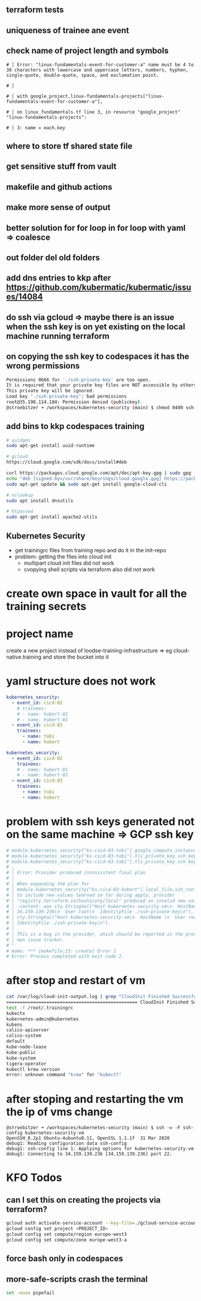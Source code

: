 ## terraform tests

## uniqueness of trainee ane event

## check name of project length and symbols

```
# │ Error: "linux-fundamentals-event-for-customer-a" name must be 4 to 30 characters with lowercase and uppercase letters, numbers, hyphen, single-quote, double-quote, space, and exclamation point.

# │

# │ with google_project.linux-fundamentals-projects["linux-fundamentals-event-for-customer-a"],

# │ on linux_fundamentals.tf line 3, in resource "google_project" "linux-fundamentals-projects":

# │ 3: name = each.key

```

## where to store tf shared state file

## get sensitive stuff from vault

## makefile and github actions

## make more sense of output

## better solution for for loop in for loop with yaml => coalesce

## out folder del old folders

## add dns entries to kkp after https://github.com/kubermatic/kubermatic/issues/14084

## do ssh via gcloud => maybe there is an issue when the ssh key is on yet existing on the local machine running terraform

## on copying the ssh key to codespaces it has the wrong permissions

```bash
Permissions 0666 for './ssh-private-key' are too open.
It is required that your private key files are NOT accessible by others.
This private key will be ignored.
Load key "./ssh-private-key": bad permissions
root@35.198.114.184: Permission denied (publickey).
@stroebitzer ➜ /workspaces/kubernetes-security (main) $ chmod 0400 ssh-private-key
```

## add bins to kkp codespaces training

```bash
# uuidgen
sudo apt-get install uuid-runtime

# gcloud
https://cloud.google.com/sdk/docs/install#deb

curl https://packages.cloud.google.com/apt/doc/apt-key.gpg | sudo gpg --dearmor -o /usr/share/keyrings/cloud.google.gpg
echo "deb [signed-by=/usr/share/keyrings/cloud.google.gpg] https://packages.cloud.google.com/apt cloud-sdk main" | sudo tee -a /etc/apt/sources.list.d/google-cloud-sdk.list
sudo apt-get update && sudo apt-get install google-cloud-cli

# nslookup
sudo apt install dnsutils

# htpasswd
sudo apt-get install apache2-utils
```

## Kubernetes Security

- get trainingrc files from training repo and do it in the init-repo
- problem: getting the files into cloud init
  - multipart cloud init files did not work
  - cvopying shell scripts via terraform also did not work

# create own space in vault for all the training secrets

# project name

create a new project instead of loodse-training-infrastructure => eg cloud-native.training and store the bucket into it

# yaml structure does not work

```yaml
kubernetes_security:
  - event_id: cicd-02
    # trainees:
    # - name: hubert-01
    # - name: hubert-02
  - event_id: cicd-03
    trainees:
      - name: tobi
      - name: hubert
```

```yaml
kubernetes_security:
  - event_id: cicd-02
    trainees:
    # - name: hubert-01
    # - name: hubert-02
  - event_id: cicd-03
    trainees:
      - name: tobi
      - name: hubert
```

# problem with ssh keys generated not on the same machine => GCP ssh key

```bash
# module.kubernetes_security["ks-cicd-03-tobi"].google_compute_instance.vm: Destruction complete after 1m2s
# module.kubernetes_security["ks-cicd-03-tobi"].tls_private_key.ssh_key: Destroying... [id=a12e951837c09c5ba880423788d19d3802a3ddce]
# module.kubernetes_security["ks-cicd-03-tobi"].tls_private_key.ssh_key: Destruction complete after 0s
# ╷
# │ Error: Provider produced inconsistent final plan
# │
# │ When expanding the plan for
# │ module.kubernetes_security["ks-cicd-03-hubert"].local_file.ssh_config_file
# │ to include new values learned so far during apply, provider
# │ "registry.terraform.io/hashicorp/local" produced an invalid new value for
# │ .content: was cty.StringVal("Host kubernetes-security-vm\n  HostName
# │ 34.159.139.236\n  User root\n  IdentityFile ./ssh-private-key\n"), but now
# │ cty.StringVal("Host kubernetes-security-vm\n  HostName \n  User root\n
# │ IdentityFile ./ssh-private-key\n").
# │
# │ This is a bug in the provider, which should be reported in the provider's
# │ own issue tracker.
# ╵
# make: *** [makefile:23: create] Error 1
# Error: Process completed with exit code 2.
```

# after stop and restart of vm

```bash
cat /var/log/cloud-init-output.log | grep "CloudInit Finished Successfully"
================================================= CloudInit Finished Successfully
test -f /root/.trainingrc
kubectx
kubernetes-admin@kubernetes
kubens
calico-apiserver
calico-system
default
kube-node-lease
kube-public
kube-system
tigera-operator
kubectl krew version
error: unknown command "krew" for "kubectl"
```

# after stoping and restarting the vm the ip of vms change

```
@stroebitzer ➜ /workspaces/kubernetes-security (main) $ ssh -v -F ssh-config kubernetes-security-vm
OpenSSH_8.2p1 Ubuntu-4ubuntu0.11, OpenSSL 1.1.1f  31 Mar 2020
debug1: Reading configuration data ssh-config
debug1: ssh-config line 1: Applying options for kubernetes-security-vm
debug1: Connecting to 34.159.139.236 [34.159.139.236] port 22.
```

# KFO Todos

## can I set this on creating the projects via terraform?

```bash
gcloud auth activate-service-account --key-file=./gcloud-service-account.json
gcloud config set project <PROJECT_ID>
gcloud config set compute/region europe-west3
gcloud config set compute/zone europe-west3-a
```

## force bash only in codespaces

## more-safe-scripts crash the terminal

```bash
set -euxo pipefail
```
